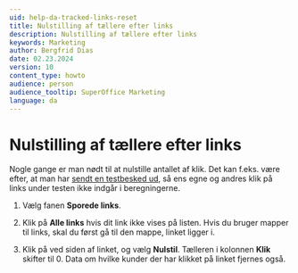 ```yaml
---
uid: help-da-tracked-links-reset
title: Nulstilling af tællere efter links
description: Nulstilling af tællere efter links
keywords: Marketing
author: Bergfrid Dias
date: 02.23.2024
version: 10
content_type: howto
audience: person
audience_tooltip: SuperOffice Marketing
language: da
---
```


# Nulstilling af tællere efter links

Nogle gange er man nødt til at nulstille antallet af klik. Det kan f.eks. være efter, at man har  [sendt en testbesked ud][6], så ens egne og andres klik på links under testen ikke indgår i beregningerne.

1. Vælg fanen **Sporede links**.

2. Klik på **Alle links** hvis dit link ikke vises på listen. Hvis du bruger mapper til links, skal du først gå til den mappe, linket ligger i.

3. Klik på <i class="ph ph-list" aria-label="Task menu"></i> ved siden af linket, og vælg **Nulstil**. Tælleren i kolonnen **Klik** skifter til 0. Data om hvilke kunder der har klikket på linket fjernes også.

<!-- Referenced links -->
[6]: ../../mailing/learn/create/send-test-email.md
